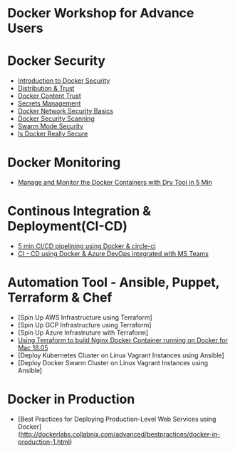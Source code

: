 # Docker Workshop for Advance Users

# Docker Security

- [Introduction to Docker Security](http://dockerlabs.collabnix.com/advanced/security/README.html)
- [Distribution & Trust](http://dockerlabs.collabnix.com/advanced/security/trust/README.html)
- [Docker Content Trust](http://dockerlabs.collabnix.com/advanced/security/trust-basics/)
- [Secrets Management](http://dockerlabs.collabnix.com/advanced/security/secrets/)
- [Docker Network Security Basics](http://dockerlabs.collabnix.com/advanced/security/networking/)
- [Docker Security Scanning](http://dockerlabs.collabnix.com/advanced/security/scanning/)
- [Swarm Mode Security](http://dockerlabs.collabnix.com/advanced/security/swarm/)
- [Is Docker Really Secure](http://dockerlabs.collabnix.com/advanced/security/ByPassing-Linux-Security-Audit.html)

# Docker Monitoring
- [Manage and Monitor the Docker Containers with Dry Tool in 5 Min](http://dockerlabs.collabnix.com/advanced/monitoring/dry-tool/README.html)

# Continous Integration & Deployment(CI-CD)

- [5 min CI/CD pipelining using Docker & circle-ci](http://dockerlabs.collabnix.com/advanced/ci-cd/cicd-circleci.html)
- [CI - CD using Docker & Azure DevOps integrated with MS Teams](http://dockerlabs.collabnix.com/advanced/ci-cd/cicd-azuredevops.html)

# Automation Tool - Ansible, Puppet, Terraform & Chef

- [Spin Up AWS Infrastructure using Terraform]
- [Spin Up GCP Infrastructure using Terraform]
- [Spin Up Azure Infrastruture with Terraform]
- [Using Terraform to build Nginx Docker Container running on Docker for Mac 18.05](http://dockerlabs.collabnix.com/advanced/automation/terraform/terraform-mac-nginx.html)
- [Deploy Kubernetes Cluster on Linux Vagrant Instances using Ansible]
- [Deploy Docker Swarm Cluster on Linux Vagrant Instances using Ansible]

# Docker in Production

- [Best Practices for Deploying Production-Level Web Services using Docker] (http://dockerlabs.collabnix.com/advanced/bestpractices/docker-in-production-1.html)
